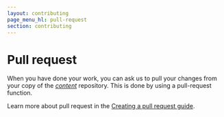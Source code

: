 ```yaml
---
layout: contributing
page_menu_hl: pull-request
section: contributing
---
```


# Pull request

When you have done your work, you can ask us to pull your changes from your copy of the [*content*](https://github.com/developer-portal/content) repository. This is done by using a pull-request function.

Learn more about pull request in the [Creating a pull request guide](https://help.github.com/articles/creating-a-pull-request/).
